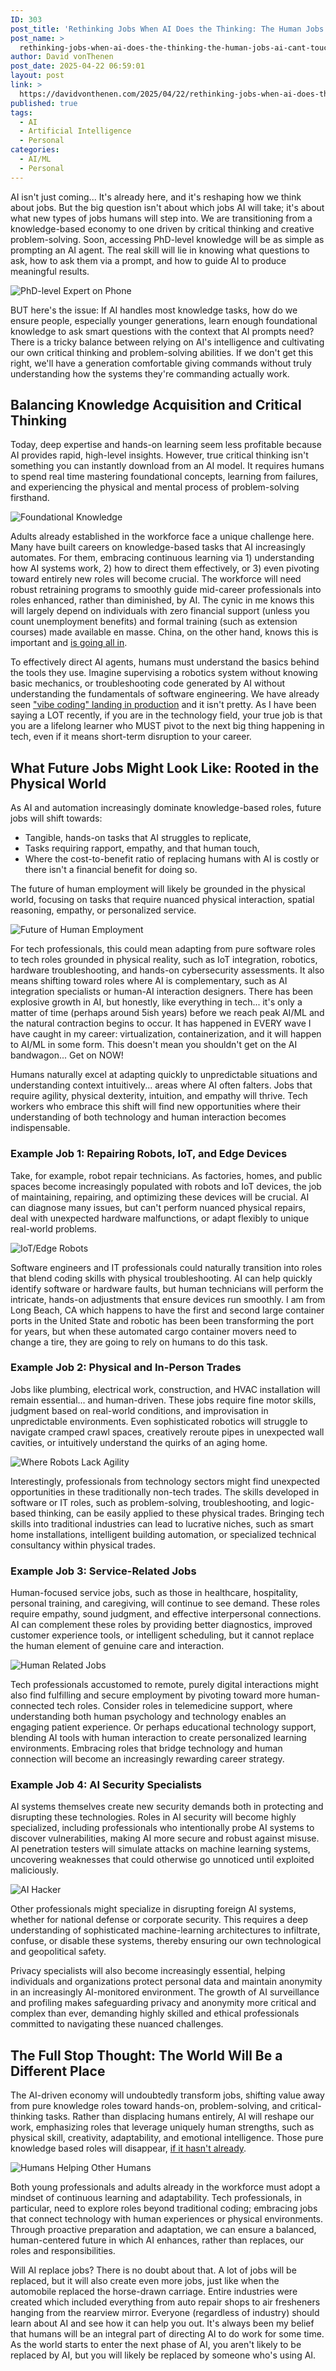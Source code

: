 ```yaml
---
ID: 303
post_title: 'Rethinking Jobs When AI Does the Thinking: The Human Jobs AI Can't Touch'
post_name: >
  rethinking-jobs-when-ai-does-the-thinking-the-human-jobs-ai-cant-touch
author: David vonThenen
post_date: 2025-04-22 06:59:01
layout: post
link: >
  https://davidvonthenen.com/2025/04/22/rethinking-jobs-when-ai-does-the-thinking-the-human-jobs-ai-cant-touch/
published: true
tags:
  - AI
  - Artificial Intelligence
  - Personal
categories:
  - AI/ML
  - Personal
---
```

AI isn't just coming... It's already here, and it's reshaping how we think about jobs. But the big question isn't about which jobs AI will take; it's about what new types of jobs humans will step into. We are transitioning from a knowledge-based economy to one driven by critical thinking and creative problem-solving. Soon, accessing PhD-level knowledge will be as simple as prompting an AI agent. The real skill will lie in knowing what questions to ask, how to ask them via a prompt, and how to guide AI to produce meaningful results.

![PhD-level Expert on Phone](https://github.com/dvonthenen/blog/blob/master/images/2025/rethinking-jobs-when-ai-does-the-thinking/phd-level-expert-on-phone.png?raw=true)

BUT here's the issue: If AI handles most knowledge tasks, how do we ensure people, especially younger generations, learn enough foundational knowledge to ask smart questions with the context that AI prompts need? There is a tricky balance between relying on AI's intelligence and cultivating our own critical thinking and problem-solving abilities. If we don't get this right, we'll have a generation comfortable giving commands without truly understanding how the systems they're commanding actually work.

## Balancing Knowledge Acquisition and Critical Thinking

Today, deep expertise and hands-on learning seem less profitable because AI provides rapid, high-level insights. However, true critical thinking isn't something you can instantly download from an AI model. It requires humans to spend real time mastering foundational concepts, learning from failures, and experiencing the physical and mental process of problem-solving firsthand.

![Foundational Knowledge](https://github.com/dvonthenen/blog/blob/master/images/2025/rethinking-jobs-when-ai-does-the-thinking/learning-foundational-knowledge.png?raw=true)

Adults already established in the workforce face a unique challenge here. Many have built careers on knowledge-based tasks that AI increasingly automates. For them, embracing continuous learning via 1) understanding how AI systems work, 2) how to direct them effectively, or 3) even pivoting toward entirely new roles will become crucial. The workforce will need robust retraining programs to smoothly guide mid-career professionals into roles enhanced, rather than diminished, by AI. The cynic in me knows this will largely depend on individuals with zero financial support (unless you count unemployment benefits) and formal training (such as extension courses) made available en masse. China, on the other hand, knows this is important and [is going all in](https://www.asiaeducationreview.com/others/news/china-makes-ai-education-mandatory-in-schools-starting-september-2025-nwid-3736.html).

To effectively direct AI agents, humans must understand the basics behind the tools they use. Imagine supervising a robotics system without knowing basic mechanics, or troubleshooting code generated by AI without understanding the fundamentals of software engineering. We have already seen ["vibe coding" landing in production](https://www.linkedin.com/posts/catalinpit_vibe-coding-is-fun-until-it-isnt-people-activity-7307442202622763013-TzRH) and it isn't pretty. As I have been saying a LOT recently, if you are in the technology field, your true job is that you are a lifelong learner who MUST pivot to the next big thing happening in tech, even if it means short-term disruption to your career.

## What Future Jobs Might Look Like: Rooted in the Physical World

As AI and automation increasingly dominate knowledge-based roles, future jobs will shift towards:

- Tangible, hands-on tasks that AI struggles to replicate,
- Tasks requiring rapport, empathy, and that human touch,
- Where the cost-to-benefit ratio of replacing humans with AI is costly or there isn't a financial benefit for doing so.

The future of human employment will likely be grounded in the physical world, focusing on tasks that require nuanced physical interaction, spatial reasoning, empathy, or personalized service.

![Future of Human Employment](https://github.com/dvonthenen/blog/blob/master/images/2025/rethinking-jobs-when-ai-does-the-thinking/future-of-human-employement.png?raw=true)

For tech professionals, this could mean adapting from pure software roles to tech roles grounded in physical reality, such as IoT integration, robotics, hardware troubleshooting, and hands-on cybersecurity assessments. It also means shifting toward roles where AI is complementary, such as AI integration specialists or human-AI interaction designers. There has been explosive growth in AI, but honestly, like everything in tech... it's only a matter of time (perhaps around 5ish years) before we reach peak AI/ML and the natural contraction begins to occur. It has happened in EVERY wave I have caught in my career: virtualization, containerization, and it will happen to AI/ML in some form. This doesn't mean you shouldn't get on the AI bandwagon... Get on NOW!

Humans naturally excel at adapting quickly to unpredictable situations and understanding context intuitively... areas where AI often falters. Jobs that require agility, physical dexterity, intuition, and empathy will thrive. Tech workers who embrace this shift will find new opportunities where their understanding of both technology and human interaction becomes indispensable.

### Example Job 1: Repairing Robots, IoT, and Edge Devices

Take, for example, robot repair technicians. As factories, homes, and public spaces become increasingly populated with robots and IoT devices, the job of maintaining, repairing, and optimizing these devices will be crucial. AI can diagnose many issues, but can't perform nuanced physical repairs, deal with unexpected hardware malfunctions, or adapt flexibly to unique real-world problems.

![IoT/Edge Robots](https://github.com/dvonthenen/blog/blob/master/images/2025/rethinking-jobs-when-ai-does-the-thinking/repairing-military-drone.png?raw=true)

Software engineers and IT professionals could naturally transition into roles that blend coding skills with physical troubleshooting. AI can help quickly identify software or hardware faults, but human technicians will perform the intricate, hands-on adjustments that ensure devices run smoothly. I am from Long Beach, CA which happens to have the first and second large container ports in the United State and robotic has been been transforming the port for years, but when these automated cargo container movers need to change a tire, they are going to rely on humans to do this task.

### Example Job 2: Physical and In-Person Trades

Jobs like plumbing, electrical work, construction, and HVAC installation will remain essential... and human-driven. These jobs require fine motor skills, judgment based on real-world conditions, and improvisation in unpredictable environments. Even sophisticated robotics will struggle to navigate cramped crawl spaces, creatively reroute pipes in unexpected wall cavities, or intuitively understand the quirks of an aging home.

![Where Robots Lack Agility](https://github.com/dvonthenen/blog/blob/master/images/2025/rethinking-jobs-when-ai-does-the-thinking/robot-getting-stuck.png?raw=true)

Interestingly, professionals from technology sectors might find unexpected opportunities in these traditionally non-tech trades. The skills developed in software or IT roles, such as problem-solving, troubleshooting, and logic-based thinking, can be easily applied to these physical trades. Bringing tech skills into traditional industries can lead to lucrative niches, such as smart home installations, intelligent building automation, or specialized technical consultancy within physical trades.

### Example Job 3: Service-Related Jobs

Human-focused service jobs, such as those in healthcare, hospitality, personal training, and caregiving, will continue to see demand. These roles require empathy, sound judgment, and effective interpersonal connections. AI can complement these roles by providing better diagnostics, improved customer experience tools, or intelligent scheduling, but it cannot replace the human element of genuine care and interaction.

![Human Related Jobs](https://github.com/dvonthenen/blog/blob/master/images/2025/rethinking-jobs-when-ai-does-the-thinking/human-related-jobs.png?raw=true)

Tech professionals accustomed to remote, purely digital interactions might also find fulfilling and secure employment by pivoting toward more human-connected tech roles. Consider roles in telemedicine support, where understanding both human psychology and technology enables an engaging patient experience. Or perhaps educational technology support, blending AI tools with human interaction to create personalized learning environments. Embracing roles that bridge technology and human connection will become an increasingly rewarding career strategy.

### Example Job 4: AI Security Specialists

AI systems themselves create new security demands both in protecting and disrupting these technologies. Roles in AI security will become highly specialized, including professionals who intentionally probe AI systems to discover vulnerabilities, making AI more secure and robust against misuse. AI penetration testers will simulate attacks on machine learning systems, uncovering weaknesses that could otherwise go unnoticed until exploited maliciously.

![AI Hacker](https://github.com/dvonthenen/blog/blob/master/images/2025/rethinking-jobs-when-ai-does-the-thinking/ai-hacker.png?raw=true)

Other professionals might specialize in disrupting foreign AI systems, whether for national defense or corporate security. This requires a deep understanding of sophisticated machine-learning architectures to infiltrate, confuse, or disable these systems, thereby ensuring our own technological and geopolitical safety.

Privacy specialists will also become increasingly essential, helping individuals and organizations protect personal data and maintain anonymity in an increasingly AI-monitored environment. The growth of AI surveillance and profiling makes safeguarding privacy and anonymity more critical and complex than ever, demanding highly skilled and ethical professionals committed to navigating these nuanced challenges.

## The Full Stop Thought: The World Will Be a Different Place

The AI-driven economy will undoubtedly transform jobs, shifting value away from pure knowledge roles toward hands-on, problem-solving, and critical-thinking tasks. Rather than displacing humans entirely, AI will reshape our work, emphasizing roles that leverage uniquely human strengths, such as physical skill, creativity, adaptability, and emotional intelligence. Those pure knowledge based roles will disappear, [if it hasn't already](https://fortune.com/2025/03/17/computer-programming-jobs-lowest-1980-ai/).

![Humans Helping Other Humans](https://github.com/dvonthenen/blog/blob/master/images/2025/rethinking-jobs-when-ai-does-the-thinking/humans-winning-and-helping-others.png?raw=true)

Both young professionals and adults already in the workforce must adopt a mindset of continuous learning and adaptability. Tech professionals, in particular, need to explore roles beyond traditional coding; embracing jobs that connect technology with human experiences or physical environments. Through proactive preparation and adaptation, we can ensure a balanced, human-centered future in which AI enhances, rather than replaces, our roles and responsibilities.

Will AI replace jobs? There is no doubt about that. A lot of jobs will be replaced, but it will also create even more jobs, just like when the automobile replaced the horse-drawn carriage. Entire industries were created which included everything from auto repair shops to air fresheners hanging from the rearview mirror. Everyone (regardless of industry) should learn about AI and see how it can help you out. It's always been my belief that humans will be an integral part of directing AI to do work for some time. As the world starts to enter the next phase of AI, you aren't likely to be replaced by AI, but you will likely be replaced by someone who's using AI.
